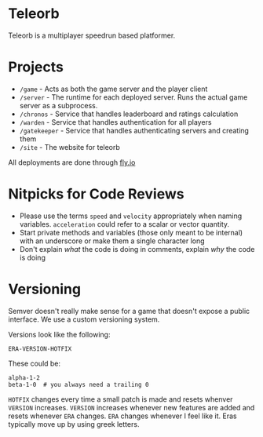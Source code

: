 # Teleorb

Teleorb is a multiplayer speedrun based platformer.

# Projects

- `/game` - Acts as both the game server and the player client
- `/server` - The runtime for each deployed server. Runs the actual game server as a subprocess.
- `/chronos` - Service that handles leaderboard and ratings calculation
- `/warden` - Service that handles authentication for all players
- `/gatekeeper` - Service that handles authenticating servers and creating them
- `/site` - The website for teleorb

All deployments are done through [fly.io](https://fly.io)

# Nitpicks for Code Reviews

- Please use the terms `speed` and `velocity` appropriately when naming variables. `acceleration` could refer to a scalar or vector quantity.
- Start private methods and variables (those only meant to be internal) with an underscore or make them a single character long
- Don't explain _what_ the code is doing in comments, explain _why_ the code is doing

# Versioning

Semver doesn't really make sense for a game that doesn't expose a public interface. We use a custom versioning system.

Versions look like the following:

```
ERA-VERSION-HOTFIX
```

These could be:

```
alpha-1-2
beta-1-0  # you always need a trailing 0

```

`HOTFIX` changes every time a small patch is made and resets whenver `VERSION` increases. `VERSION` increases whenever new features are added and resets whenever `ERA` changes. `ERA` changes whenever I feel like it. Eras typically move up by using greek letters.
